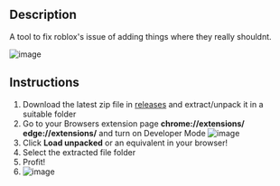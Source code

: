 
## Description
A tool to fix roblox's issue of adding things where they really shouldnt.

![image](https://github.com/hosm100/Remove-Roblox-Recommended/assets/138240259/ceecf9be-47dd-4573-a945-efb822a51f7d)


## Instructions
1. Download the latest zip file in [releases](https://github.com/hosm100/Remove-Roblox-Recommended/releases/tag/) and extract/unpack it in a suitable folder
2. Go to your Browsers extension page **chrome://extensions/** **edge://extensions/** and turn on Developer Mode
![image](https://github.com/hosm100/Remove-Roblox-Recommended/assets/138240259/c07dc3e5-daba-49b8-b6b1-be41e2421fa5)
3. Click **Load unpacked** or an equivalent in your browser!
4. Select the extracted file folder
5. Profit!
6. ![image](https://github.com/hosm100/Remove-Roblox-Recommended/assets/138240259/d1139a61-2579-48d6-80ca-cc7cf2b6cfb1)
